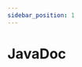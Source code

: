 ```yaml
---
sidebar_position: 1
---
```


# JavaDoc  

<script>
window.location.href = "https://javadoc.io/doc/cn.powernukkitx/powernukkitx";
</script>